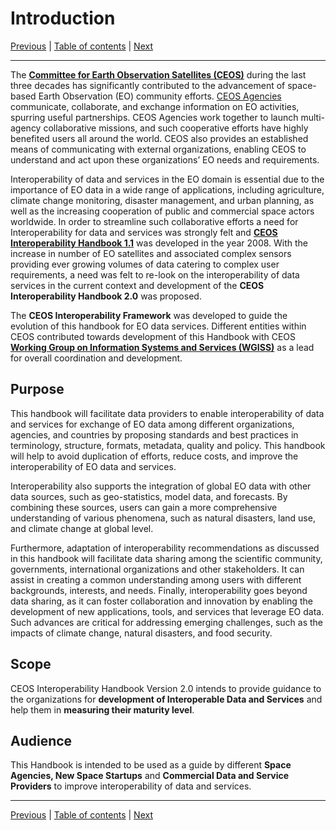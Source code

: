 # Introduction

[Previous](README.md) | [Table of contents](README.md) | [Next](Framework.md)

***

The [**Committee for Earth Observation Satellites (CEOS)**](https://ceos.org) during the last three decades has significantly contributed to the advancement of space-based Earth
Observation (EO) community efforts. [CEOS Agencies](https://ceos.org/agencies/) communicate, collaborate, and exchange information on EO activities, spurring
useful partnerships. CEOS Agencies work together to launch multi-agency collaborative missions, and such cooperative efforts have highly benefited users all
around the world. CEOS also provides an established means of communicating with external organizations, enabling CEOS to understand and act upon these
organizations’ EO needs and requirements.

Interoperability of data and services in the EO domain is essential due to the importance of EO data in a wide range of applications, including agriculture,
climate change monitoring, disaster management, and urban planning, as well as the increasing cooperation of public and commercial space actors worldwide. In
order to streamline such collaborative efforts a need for Interoperability for data and services was strongly felt and [**CEOS Interoperability Handbook 1.1**](https://ceos.org/document_management/Working_Groups/WGISS/Documents/WGISS_CEOS-Interoperability-Handbook_Feb2008.pdf) was developed in the year 2008. 
With the increase in number of EO satellites and associated complex sensors providing ever growing volumes of data catering
to complex user requirements, a need was felt to re-look on the interoperability of data services in the current context and development of
the **CEOS Interoperability Handbook 2.0** was proposed.

The **CEOS Interoperability Framework** was developed to guide the evolution of this handbook for EO data services. Different entities within CEOS contributed towards development of this Handbook with CEOS [**Working Group on Information Systems and Services (WGISS)**](https://ceos.org/ourwork/workinggroups/wgiss/) as a lead
for overall coordination and development.

## Purpose

This handbook will facilitate data providers to enable interoperability of data and services for exchange of EO data among different organizations,
agencies, and countries by proposing standards and best practices in terminology, structure, formats, metadata, quality and policy. This handbook will help to avoid duplication of efforts,
reduce costs, and improve the interoperability of EO data and services.

Interoperability also supports the integration of global EO data with other data sources, such as geo-statistics, model data, and forecasts. By combining these
sources, users can gain a more comprehensive understanding of various phenomena, such as natural disasters, land use, and climate change at global level.

Furthermore, adaptation of interoperability recommendations as discussed in this handbook will facilitate data sharing among the scientific community, governments, international
organizations and other stakeholders. It can assist in creating a common understanding among users with different backgrounds, interests, and needs. Finally,
interoperability goes beyond data sharing, as it can foster collaboration and innovation by enabling the development of new applications, tools, and services
that leverage EO data. Such advances are critical for addressing emerging challenges, such as the impacts of climate change, natural disasters, and food security.

## Scope

CEOS Interoperability Handbook Version 2.0 intends to provide guidance to the organizations for **development of Interoperable Data and Services** and help them
in **measuring their maturity level**.  

## Audience

This Handbook is intended to be used as a guide by different **Space Agencies, New Space Startups** and **Commercial Data and Service Providers** to improve
interoperability of data and services.

***
[Previous](README.md) | [Table of contents](README.md) | [Next](Framework.md)
